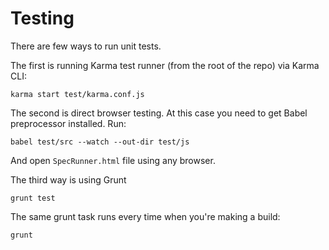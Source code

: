 # Testing
There are few ways to run unit tests.

The first is running Karma test runner (from the root of the repo) via Karma CLI:
```
karma start test/karma.conf.js
```

The second is direct browser testing. At this case you need to get Babel preprocessor installed. Run:
```
babel test/src --watch --out-dir test/js
```

And open ``SpecRunner.html`` file using any browser.


The third way is using Grunt
```
grunt test
```

The same grunt task runs every time when you're making a build:
```
grunt
```
